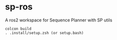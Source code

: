 # sp-ros
A ros2 workspace for Sequence Planner with SP utils

```console
colcon build
. .install/setup.zsh (or setup.bash)
```

